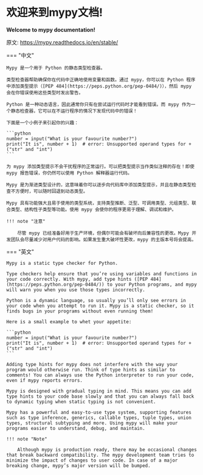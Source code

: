 # 欢迎来到mypy文档!

**Welcome to mypy documentation!**

原文: <https://mypy.readthedocs.io/en/stable/>


=== "中文"

    Mypy 是一个用于 Python 的静态类型检查器。
    
    类型检查器帮助确保你在代码中正确地使用变量和函数。通过 mypy，你可以在 Python 程序中添加类型提示（[PEP 484](https://peps.python.org/pep-0484/)），然后 mypy 会在你错误使用这些类型时发出警告。
    
    Python 是一种动态语言，因此通常你只有在尝试运行代码时才能看到错误。而 mypy 作为一个静态检查器，它可以在不运行程序的情况下发现代码中的错误！
    
    下面是一个小例子来引起你的兴趣：
    
    ```python
    number = input("What is your favourite number?")
    print("It is", number + 1)  # error: Unsupported operand types for + ("str" and "int")
    ```
    
    为 mypy 添加类型提示不会干扰程序的正常运行。可以把类型提示当作类似注释的存在！即使 mypy 报告错误，你仍然可以使用 Python 解释器运行代码。
    
    Mypy 是为渐进类型设计的，这意味着你可以逐步向代码库中添加类型提示，并且在静态类型检查不方便时，可以随时回退到动态类型。
    
    Mypy 具有功能强大且易于使用的类型系统，支持类型推断、泛型、可调用类型、元组类型、联合类型、结构性子类型等功能。使用 mypy 会使你的程序更易于理解、调试和维护。
    
    !!! note "注意"
    
        尽管 mypy 已经准备好用于生产环境，但偶尔可能会有破坏向后兼容性的更改。Mypy 开发团队会尽量减少对用户代码的影响。如果发生重大破坏性更改，mypy 的主版本号将会提高。

=== "英文"

    Mypy is a static type checker for Python.
    
    Type checkers help ensure that you’re using variables and functions in your code correctly. With mypy, add type hints ([PEP 484](https://peps.python.org/pep-0484/)) to your Python programs, and mypy will warn you when you use those types incorrectly.
    
    Python is a dynamic language, so usually you’ll only see errors in your code when you attempt to run it. Mypy is a static checker, so it finds bugs in your programs without even running them!
    
    Here is a small example to whet your appetite:
    
    ```python
    number = input("What is your favourite number?")
    print("It is", number + 1)  # error: Unsupported operand types for + ("str" and "int")
    ```
    
    Adding type hints for mypy does not interfere with the way your program would otherwise run. Think of type hints as similar to comments! You can always use the Python interpreter to run your code, even if mypy reports errors.
    
    Mypy is designed with gradual typing in mind. This means you can add type hints to your code base slowly and that you can always fall back to dynamic typing when static typing is not convenient.
    
    Mypy has a powerful and easy-to-use type system, supporting features such as type inference, generics, callable types, tuple types, union types, structural subtyping and more. Using mypy will make your programs easier to understand, debug, and maintain.
    
    !!! note "Note"
    
        Although mypy is production ready, there may be occasional changes that break backward compatibility. The mypy development team tries to minimize the impact of changes to user code. In case of a major breaking change, mypy’s major version will be bumped.